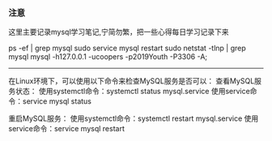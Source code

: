 ### 注意
这里主要记录mysql学习笔记,宁简勿繁，把一些心得每日学习记录下来

ps -ef | grep mysql
sudo service mysql restart
sudo netstat -tlnp | grep mysql
mysql -h127.0.0.1 -ucoopers -p2019Youth -P3306  -A;

----
在Linux环境下，可以使用以下命令来检查MySQL服务是否可以：
查看MySQL服务状态：
使用systemctl命令：systemctl status mysql.service
使用service命令：service mysql status

重启MySQL服务：
使用systemctl命令：systemctl restart mysql.service
使用service命令：service mysql restart